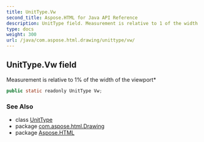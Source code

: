 ```yaml
---
title: UnitType.Vw
second_title: Aspose.HTML for Java API Reference
description: UnitType field. Measurement is relative to 1 of the width of the viewport
type: docs
weight: 300
url: /java/com.aspose.html.drawing/unittype/vw/
---
```

## UnitType.Vw field

Measurement is relative to 1% of the width of the viewport*

```java
public static readonly UnitType Vw;
```

### See Also

* class [UnitType](../)
* package [com.aspose.html.Drawing](../../unittype/)
* package [Aspose.HTML](../../../)
